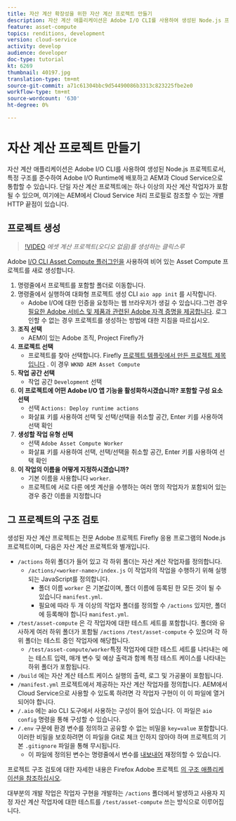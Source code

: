 ```yaml
---
title: 자산 계산 확장성을 위한 자산 계산 프로젝트 만들기
description: 자산 계산 애플리케이션은 Adobe I/O CLI를 사용하여 생성된 Node.js 프로젝트로서, 특정 구조를 준수하여 Adobe I/O Runtime에 배포하고 AEM과 Cloud Service으로 통합할 수 있습니다.
feature: asset-compute
topics: renditions, development
version: cloud-service
activity: develop
audience: developer
doc-type: tutorial
kt: 6269
thumbnail: 40197.jpg
translation-type: tm+mt
source-git-commit: a71c61304bbc9d54490086b3313c823225fbe2e0
workflow-type: tm+mt
source-wordcount: '630'
ht-degree: 0%

---
```



# 자산 계산 프로젝트 만들기

자산 계산 애플리케이션은 Adobe I/O CLI를 사용하여 생성된 Node.js 프로젝트로서, 특정 구조를 준수하여 Adobe I/O Runtime에 배포하고 AEM과 Cloud Service으로 통합할 수 있습니다. 단일 자산 계산 프로젝트에는 하나 이상의 자산 계산 작업자가 포함될 수 있으며, 여기에는 AEM에서 Cloud Service 처리 프로필로 참조할 수 있는 개별 HTTP 끝점이 있습니다.

## 프로젝트 생성

>[!VIDEO](https://video.tv.adobe.com/v/40197/?quality=12&learn=on)
_에셋 계산 프로젝트(오디오 없음)를 생성하는 클릭스루_


Adobe [I/O CLI Asset Compute 플러그인을](../set-up/development-environment.md#aio-cli) 사용하여 비어 있는 Asset Compute 프로젝트를 새로 생성합니다.

1. 명령줄에서 프로젝트를 포함할 폴더로 이동합니다.
1. 명령줄에서 실행하여 대화형 프로젝트 생성 CLI `aio app init` 를 시작합니다.
   + Adobe I/O에 대한 인증을 요청하는 웹 브라우저가 생길 수 있습니다.그런 경우 [필요한 Adobe 서비스 및 제품과 관련된 Adobe 자격 증명을 제공합니다](../set-up/accounts-and-services.md). 로그인할 수 없는 경우 프로젝트를 생성하는 방법에 대한 지침을 따르십시오.
1. __조직 선택__
   + AEM이 있는 Adobe 조직, Project Firefly가
1. __프로젝트 선택__
   + 프로젝트를 찾아 선택합니다. Firefly [프로젝트 템플릿에서 만든 프로젝트 제목입니다](../set-up/firefly.md) . 이 경우 `WKND AEM Asset Compute`
1. __작업 공간 선택__
   + 작업 공간 `Development` 선택
1. __이 프로젝트에 어떤 Adobe I/O 앱 기능을 활성화하시겠습니까? 포함할 구성 요소 선택__
   + 선택 `Actions: Deploy runtime actions`
   + 화살표 키를 사용하여 선택 및 선택/선택을 취소할 공간, Enter 키를 사용하여 선택 확인
1. __생성할 작업 유형 선택__
   + 선택 `Adobe Asset Compute Worker`
   + 화살표 키를 사용하여 선택, 선택/선택을 취소할 공간, Enter 키를 사용하여 선택 확인
1. __이 작업의 이름을 어떻게 지정하시겠습니까?__
   + 기본 이름을 사용합니다 `worker`.
   + 프로젝트에 서로 다른 에셋 계산을 수행하는 여러 명의 작업자가 포함되어 있는 경우 중간 이름을 지정합니다

## 그 프로젝트의 구조 검토

생성된 자산 계산 프로젝트는 전문 Adobe 프로젝트 Firefly 응용 프로그램의 Node.js 프로젝트이며, 다음은 자산 계산 프로젝트와 별개입니다.

+ `/actions` 하위 폴더가 들어 있고 각 하위 폴더는 자산 계산 작업자를 정의합니다.
   + `/actions/<worker-name>/index.js` 이 작업자의 작업을 수행하기 위해 실행되는 JavaScript를 정의합니다.
      + 폴더 이름 `worker` 은 기본값이며, 폴더 이름에 등록된 한 모든 것이 될 수 있습니다 `manifest.yml`.
      + 필요에 따라 두 개 이상의 작업자 폴더를 정의할 수 `/actions` 있지만, 폴더에 등록해야 합니다 `manifest.yml`.
+ `/test/asset-compute` 은 각 작업자에 대한 테스트 세트를 포함합니다. 폴더와 유사하게 여러 하위 폴더가 포함될 `/actions` `/test/asset-compute` 수 있으며 각 하위 폴더는 테스트 중인 작업자에 해당합니다.
   + `/test/asset-compute/worker`특정 작업자에 대한 테스트 세트를 나타내는 에는 테스트 입력, 매개 변수 및 예상 출력과 함께 특정 테스트 케이스를 나타내는 하위 폴더가 포함됩니다.
+ `/build` 에는 자산 계산 테스트 케이스 실행의 출력, 로그 및 가공물이 포함됩니다.
+ `/manifest.yml` 프로젝트에서 제공하는 자산 계산 작업자를 정의합니다. AEM에서 Cloud Service으로 사용할 수 있도록 하려면 각 작업자 구현이 이 이 파일에 열거되어야 합니다.
+ `/.aio` 에는 aio CLI 도구에서 사용하는 구성이 들어 있습니다. 이 파일은 `aio config` 명령을 통해 구성할 수 있습니다.
+ `/.env` 구문에 환경 변수를 정의하고 공유할 수 없는 비밀을 `key=value` 포함합니다. 이러한 비밀을 보호하려면 이 파일을 Git로 체크 인하지 않아야 하며 프로젝트의 기본 `.gitignore` 파일을 통해 무시됩니다.
   + 이 파일에 정의된 변수는 명령줄에서 변수를 [내보내어](../deploy/runtime.md) 재정의할 수 있습니다.

프로젝트 구조 검토에 대한 자세한 내용은 Firefox Adobe 프로젝트 [의 구조 애플리케이션을 참조하십시오](https://github.com/AdobeDocs/project-firefly/blob/master/getting_started/first_app.md#5-anatomy-of-a-project-firefly-application).

대부분의 개발 작업은 작업자 구현을 개발하는 `/actions` 폴더에서 발생하고 사용자 지정 자산 계산 작업자에 대한 테스트를 `/test/asset-compute` 쓰는 방식으로 이루어집니다.
